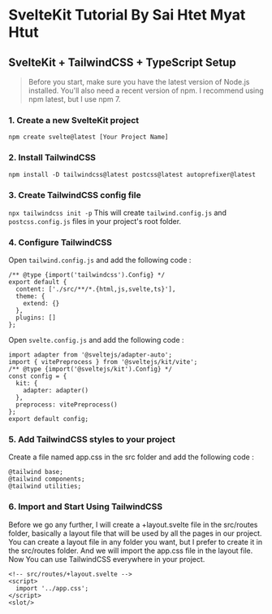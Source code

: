 # SvelteKit Tutorial By Sai Htet Myat Htut
## SvelteKit + TailwindCSS + TypeScript Setup

> Before you start, make sure you have the latest version of Node.js installed.
> You'll also need a recent version of npm. I recommend using npm latest, but I use npm 7.

### 1. Create a new SvelteKit project
``` npm create svelte@latest [Your Project Name] ```
### 2. Install TailwindCSS
``` npm install -D tailwindcss@latest postcss@latest autoprefixer@latest ```
### 3. Create TailwindCSS config file
``` npx tailwindcss init -p ```
This will create `tailwind.config.js` and `postcss.config.js` files in your project's root folder.
### 4. Configure TailwindCSS
Open `tailwind.config.js` and add the following code :
```
/** @type {import('tailwindcss').Config} */
export default {
  content: ['./src/**/*.{html,js,svelte,ts}'],
  theme: {
    extend: {}
  },
  plugins: []
};
```
Open `svelte.config.js` and add the following code :
```
import adapter from '@sveltejs/adapter-auto';
import { vitePreprocess } from '@sveltejs/kit/vite';
/** @type {import('@sveltejs/kit').Config} */
const config = {
  kit: {
    adapter: adapter()
  },
  preprocess: vitePreprocess()
};
export default config;
```
### 5. Add TailwindCSS styles to your project
Create a file named app.css in the src folder and add the following code :
```
@tailwind base;
@tailwind components;
@tailwind utilities;
```
### 6. Import and Start Using TailwindCSS
Before we go any further, I will create a +layout.svelte file in the src/routes folder, basically a layout file that will be used by all the pages in our project. You can create a layout file in any folder you want, but I prefer to create it in the src/routes folder. And we will import the app.css file in the layout file. Now You can use TailwindCSS everywhere in your project.
```
<!-- src/routes/+layout.svelte -->
<script>
  import '../app.css';
</script>
<slot/>
```